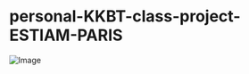 # personal-KKBT-class-project-ESTIAM-PARIS
![Image](https://github.com/user-attachments/assets/df67d010-f0af-4dfd-a9a3-c90d460a8008)
